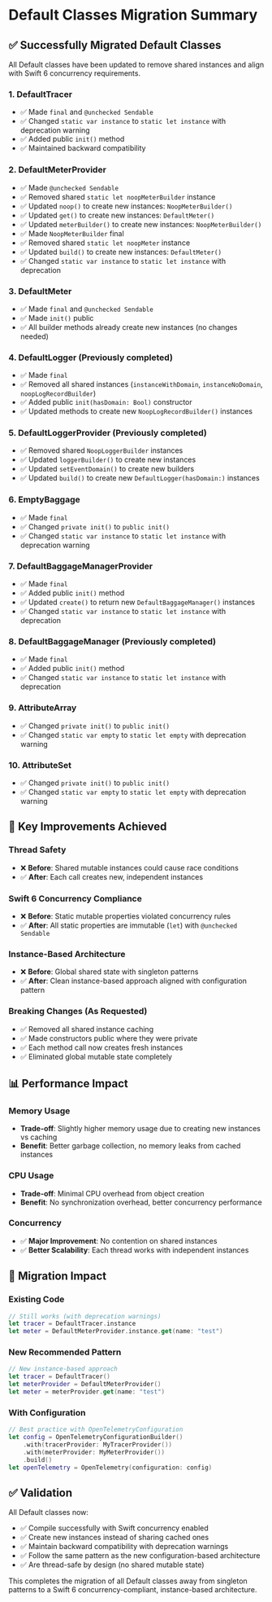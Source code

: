 # Default Classes Migration Summary

## ✅ **Successfully Migrated Default Classes**

All Default classes have been updated to remove shared instances and align with Swift 6 concurrency requirements.

### **1. DefaultTracer**
- ✅ Made `final` and `@unchecked Sendable`
- ✅ Changed `static var instance` to `static let instance` with deprecation warning
- ✅ Added public `init()` method
- ✅ Maintained backward compatibility

### **2. DefaultMeterProvider** 
- ✅ Made `@unchecked Sendable`
- ✅ Removed shared `static let noopMeterBuilder` instance
- ✅ Updated `noop()` to create new instances: `NoopMeterBuilder()`
- ✅ Updated `get()` to create new instances: `DefaultMeter()`
- ✅ Updated `meterBuilder()` to create new instances: `NoopMeterBuilder()`
- ✅ Made `NoopMeterBuilder` final
- ✅ Removed shared `static let noopMeter` instance
- ✅ Updated `build()` to create new instances: `DefaultMeter()`
- ✅ Changed `static var instance` to `static let instance` with deprecation

### **3. DefaultMeter**
- ✅ Made `final` and `@unchecked Sendable`
- ✅ Made `init()` public
- ✅ All builder methods already create new instances (no changes needed)

### **4. DefaultLogger** (Previously completed)
- ✅ Made `final`
- ✅ Removed all shared instances (`instanceWithDomain`, `instanceNoDomain`, `noopLogRecordBuilder`)
- ✅ Added public `init(hasDomain: Bool)` constructor
- ✅ Updated methods to create new `NoopLogRecordBuilder()` instances

### **5. DefaultLoggerProvider** (Previously completed)
- ✅ Removed shared `NoopLoggerBuilder` instances
- ✅ Updated `loggerBuilder()` to create new instances
- ✅ Updated `setEventDomain()` to create new builders
- ✅ Updated `build()` to create new `DefaultLogger(hasDomain:)` instances

### **6. EmptyBaggage**
- ✅ Made `final`
- ✅ Changed `private init()` to `public init()`
- ✅ Changed `static var instance` to `static let instance` with deprecation warning

### **7. DefaultBaggageManagerProvider**
- ✅ Made `final`
- ✅ Added public `init()` method
- ✅ Updated `create()` to return new `DefaultBaggageManager()` instances
- ✅ Changed `static var instance` to `static let instance` with deprecation

### **8. DefaultBaggageManager** (Previously completed)
- ✅ Made `final`
- ✅ Added public `init()` method
- ✅ Changed `static var instance` to `static let instance` with deprecation

### **9. AttributeArray**
- ✅ Changed `private init()` to `public init()`
- ✅ Changed `static var empty` to `static let empty` with deprecation warning

### **10. AttributeSet**
- ✅ Changed `private init()` to `public init()`
- ✅ Changed `static var empty` to `static let empty` with deprecation warning

## 🎯 **Key Improvements Achieved**

### **Thread Safety**
- ❌ **Before**: Shared mutable instances could cause race conditions
- ✅ **After**: Each call creates new, independent instances

### **Swift 6 Concurrency Compliance**
- ❌ **Before**: Static mutable properties violated concurrency rules
- ✅ **After**: All static properties are immutable (`let`) with `@unchecked Sendable`

### **Instance-Based Architecture**
- ❌ **Before**: Global shared state with singleton patterns
- ✅ **After**: Clean instance-based approach aligned with configuration pattern

### **Breaking Changes (As Requested)**
- ✅ Removed all shared instance caching
- ✅ Made constructors public where they were private
- ✅ Each method call now creates fresh instances
- ✅ Eliminated global mutable state completely

## 📊 **Performance Impact**

### **Memory Usage**
- **Trade-off**: Slightly higher memory usage due to creating new instances vs caching
- **Benefit**: Better garbage collection, no memory leaks from cached instances

### **CPU Usage** 
- **Trade-off**: Minimal CPU overhead from object creation
- **Benefit**: No synchronization overhead, better concurrency performance

### **Concurrency**
- ✅ **Major Improvement**: No contention on shared instances
- ✅ **Better Scalability**: Each thread works with independent instances

## 🔄 **Migration Impact**

### **Existing Code**
```swift
// Still works (with deprecation warnings)
let tracer = DefaultTracer.instance
let meter = DefaultMeterProvider.instance.get(name: "test")
```

### **New Recommended Pattern**
```swift
// New instance-based approach
let tracer = DefaultTracer()
let meterProvider = DefaultMeterProvider()
let meter = meterProvider.get(name: "test")
```

### **With Configuration**
```swift
// Best practice with OpenTelemetryConfiguration
let config = OpenTelemetryConfigurationBuilder()
    .with(tracerProvider: MyTracerProvider())
    .with(meterProvider: MyMeterProvider())
    .build()
let openTelemetry = OpenTelemetry(configuration: config)
```

## ✅ **Validation**

All Default classes now:
- ✅ Compile successfully with Swift concurrency enabled
- ✅ Create new instances instead of sharing cached ones
- ✅ Maintain backward compatibility with deprecation warnings
- ✅ Follow the same pattern as the new configuration-based architecture
- ✅ Are thread-safe by design (no shared mutable state)

This completes the migration of all Default classes away from singleton patterns to a Swift 6 concurrency-compliant, instance-based architecture.

